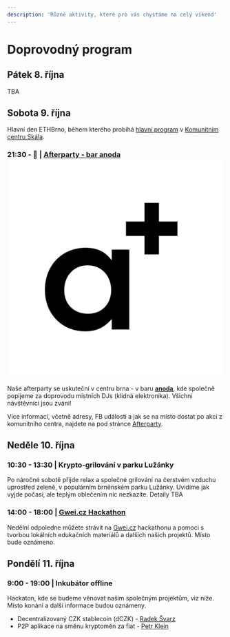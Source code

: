 ```yaml
---
description: 'Různé aktivity, které pro vás chystáme na celý víkend'
---
```


# Doprovodný program

## Pátek 8. října

TBA

## Sobota 9. října

Hlavní den ETHBrno, během kterého probíhá [hlavní program](../program/) v [Komunitním centru Skála](../misto-konani/).

### 21:30 - 🥴 \| [Afterparty - bar anoda ![](../.gitbook/assets/anoda.jpeg)](afterparty-bar-anoda.md)

Naše afterparty se uskuteční v centru brna - v baru [**anoda**](https://www.facebook.com/anodabar/), kde společně popijeme za doprovodu místních DJs \(klidná elektronika\). Všichni návštěvníci jsou zváni!

Více informací, včetně adresy, FB události a jak se na místo dostat po akci z komunitního centra, najdete na pod stránce [Afterparty](afterparty-bar-anoda.md).

## Neděle 10. října

### 10:30 - 13:30 \| Krypto-grilování v parku Lužánky

Po náročné sobotě přijde relax a společné grilování na čerstvém vzduchu uprostřed zeleně, v populárním brněnském parku Lužánky. Uvidíme jak vyjde počasí, ale teplým oblečením nic nezkazíte. Detaily TBA

### 14:00 - 18:00 \| [Gwei.cz Hackathon](gwei.cz-hackathon.md)

Nedělní odpoledne můžete strávit na [Gwei.cz](https://gwei.cz) hackathonu a pomoci s tvorbou lokálních edukačních materiálů a dalších našich projektů. Místo bude oznámeno.

## Pondělí 11. října

### 9:00 - 19:00 \| Inkubátor offline

Hackaton, kde se budeme věnovat našim společným projektům, viz níže. Místo konání a další informace budou oznámeny.

* Decentralizovaný CZK stablecoin \(dCZK\) - [Radek Švarz](../prednasejici.md#radek-svarz)
* P2P aplikace na směnu kryptoměn za fiat - [Petr Klein](../prednasejici.md#petr-klein)

